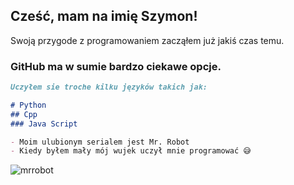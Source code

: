 ## Cześć, mam na imię Szymon!

Swoją przygode z programowaniem zacząłem już jakiś czas temu.

### GitHub ma w sumie bardzo ciekawe opcje.


```markdown
Uczyłem sie troche kilku języków takich jak:

# Python
## Cpp
### Java Script

- Moim ulubionym serialem jest Mr. Robot
- Kiedy byłem mały mój wujek uczył mnie programować 😅


```
![mrrobot](https://user-images.githubusercontent.com/64652568/98461315-77533c80-21ab-11eb-851f-bfc2bb511513.gif)

